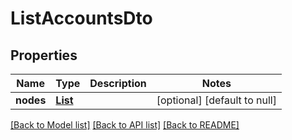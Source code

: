 # ListAccountsDto

## Properties

| Name      | Type                      | Description | Notes                        |
| --------- | ------------------------- | ----------- | ---------------------------- |
| **nodes** | [**List**](AccountDto.md) |             | [optional] [default to null] |

[[Back to Model list]](../README.md#documentation-for-models) [[Back to API list]](../README.md#documentation-for-api-endpoints) [[Back to README]](../README.md)
